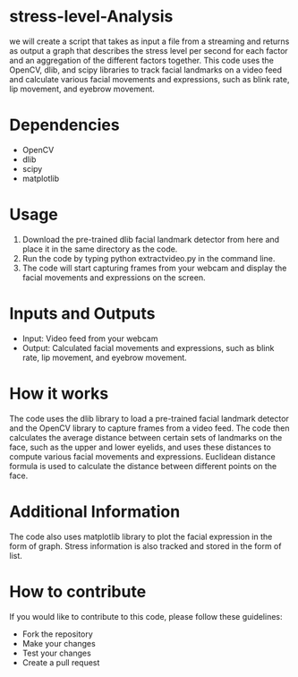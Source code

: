 # stress-level-Analysis
we will create a script that takes as input a file from a streaming and returns as output a graph that describes the stress level per second for each factor and an aggregation of the different factors together.
This code uses the OpenCV, dlib, and scipy libraries to track facial landmarks on a video feed and calculate various facial movements and expressions, such as blink rate, lip movement, and eyebrow movement.

# Dependencies 
 - OpenCV
 - dlib
 - scipy
 - matplotlib

# Usage
1. Download the pre-trained dlib facial landmark detector from here and place it in the same directory as the code.
2. Run the code by typing python extractvideo.py in the command line.
3. The code will start capturing frames from your webcam and display the facial movements and expressions on the screen.

# Inputs and Outputs
 - Input: Video feed from your webcam
 - Output: Calculated facial movements and expressions, such as blink rate, lip movement, and eyebrow movement.

# How it works
The code uses the dlib library to load a pre-trained facial landmark detector and the OpenCV library to capture frames from a video feed. The code then calculates the average distance between certain sets of landmarks on the face, such as the upper and lower eyelids, and uses these distances to compute various facial movements and expressions. Euclidean distance formula is used to calculate the distance between different points on the face.

# Additional Information

The code also uses matplotlib library to plot the facial expression in the form of graph. Stress information is also tracked and stored in the form of list.

# How to contribute
If you would like to contribute to this code, please follow these guidelines:

 - Fork the repository
 - Make your changes
 - Test your changes
 - Create a pull request

